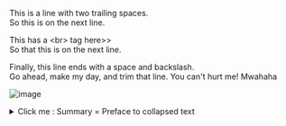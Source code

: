 This is a line with two trailing spaces.  
So this is on the next line.

This has a \<br> tag here>><br>So that this is on the next line.

Finally, this line ends with a space and backslash. \
Go ahead, make my day, and trim that line. You can't hurt me! Mwahaha

![image](https://user-images.githubusercontent.com/499473/192408430-1ebcafdc-01c4-4456-b26e-24414af068f8.png)

  
<details>

<summary> Click me : Summary = Preface to collapsed text</summary>

This is hidden in an accordion-style collapsed section.

Anything goes in here including images

![cover](https://github.com/user-attachments/assets/5637e72d-0755-4e45-b893-a89697cb5e7e)

</details>
